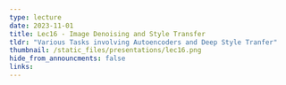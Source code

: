 ```yaml
---
type: lecture
date: 2023-11-01
title: Lec16 - Image Denoising and Style Transfer
tldr: "Various Tasks involving Autoencoders and Deep Style Tranfer"
thumbnail: /static_files/presentations/lec16.png
hide_from_announcments: false
links:
---
```

